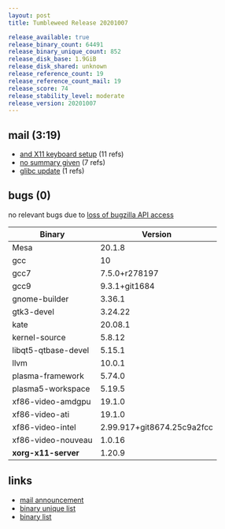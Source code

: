 ```yaml
---
layout: post
title: Tumbleweed Release 20201007

release_available: true
release_binary_count: 64491
release_binary_unique_count: 852
release_disk_base: 1.9GiB
release_disk_shared: unknown
release_reference_count: 19
release_reference_count_mail: 19
release_score: 74
release_stability_level: moderate
release_version: 20201007
---
```


## mail (3:19)

- [and X11 keyboard setup](https://lists.opensuse.org/opensuse-factory/2020-10/msg00064.html) (11 refs)
- [no summary given](https://lists.opensuse.org/opensuse-factory/2020-10/msg00058.html) (7 refs)
- [glibc update](https://lists.opensuse.org/opensuse-factory/2020-10/msg00057.html) (1 refs)

## bugs (0)

<!--more-->

no relevant bugs due to [loss of bugzilla API access](https://bugzilla.opensuse.org/show_bug.cgi?id=1157722)

Binary | Version
--- | ---
Mesa | 20.1.8
gcc | 10
gcc7 | 7.5.0+r278197
gcc9 | 9.3.1+git1684
gnome-builder | 3.36.1
gtk3-devel | 3.24.22
kate | 20.08.1
kernel-source | 5.8.12
libqt5-qtbase-devel | 5.15.1
llvm | 10.0.1
plasma-framework | 5.74.0
plasma5-workspace | 5.19.5
xf86-video-amdgpu | 19.1.0
xf86-video-ati | 19.1.0
xf86-video-intel | 2.99.917+git8674.25c9a2fcc
xf86-video-nouveau | 1.0.16
**xorg-x11-server** | 1.20.9

## links

- [mail announcement](https://lists.opensuse.org/opensuse-factory/2020-10/msg00055.html)
- [binary unique list](http://download.opensuse.org/history/20201007/rpm.unique.list)
- [binary list](http://download.opensuse.org/history/20201007/rpm.list)
